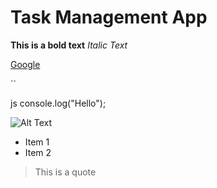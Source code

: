 # Task Management App


**This is a bold text**
*Italic Text*

[Google](www.google.com)

``

js console.log("Hello");


![Alt Text](image.png)

- Item 1
- Item 2

> This is a quote